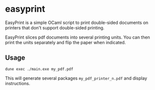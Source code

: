 # easyprint


EasyPrint is a simple OCaml script to print double-sided documents on
printers that don't support double-sided printing.

EasyPrint slices pdf documents into several printing units. You can then print the units
separately and flip the paper when indicated.

## Usage

```
dune exec ./main.exe my_pdf.pdf
```

This will generate several packages `my_pdf_printer_n.pdf` and display instructions.
